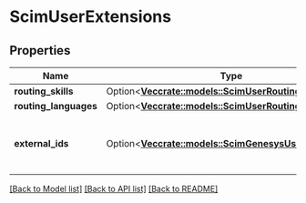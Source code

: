 # ScimUserExtensions

## Properties

Name | Type | Description | Notes
------------ | ------------- | ------------- | -------------
**routing_skills** | Option<[**Vec<crate::models::ScimUserRoutingSkill>**](ScimUserRoutingSkill.md)> | The list of routing skills assigned to a user. Maximum 50 skills. | [optional]
**routing_languages** | Option<[**Vec<crate::models::ScimUserRoutingLanguage>**](ScimUserRoutingLanguage.md)> | The list of routing languages assigned to a user. Maximum 50 languages. | [optional]
**external_ids** | Option<[**Vec<crate::models::ScimGenesysUserExternalId>**](ScimGenesysUserExternalId.md)> | The list of external identifiers assigned to user. Always includes an immutable SCIM authority prefixed with \"x-pc:scimv2:v1\". ExternalIds are searchable with complex filter query parameter using 'authority' and 'value', e.g., filter=urn:ietf:params:scim:schemas:extension:genesys:purecloud:2.0:User:externalIds[authority eq \"matchAuthName\" and value eq \"matchingExternalKeyValue\"]. | [optional]

[[Back to Model list]](../README.md#documentation-for-models) [[Back to API list]](../README.md#documentation-for-api-endpoints) [[Back to README]](../README.md)


